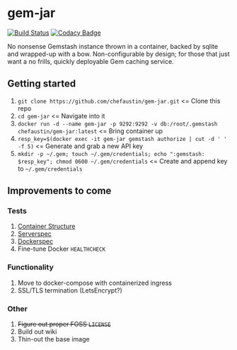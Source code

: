 # gem-jar

[![Build Status](https://travis-ci.org/ChefAustin/gem-jar.svg?branch=master)](https://travis-ci.org/ChefAustin/gem-jar)
[![Codacy Badge](https://api.codacy.com/project/badge/Grade/e8e21cfd9b4a4c66b43eee27ef581513)](https://www.codacy.com/app/ChefAustin/gem-jar?utm_source=github.com&amp;utm_medium=referral&amp;utm_content=ChefAustin/gem-jar&amp;utm_campaign=Badge_Grade)

No nonsense Gemstash instance thrown in a container, backed by sqlite and wrapped-up with a bow. Non-configurable by design; for those that just want a no frills, quickly deployable Gem caching service.

## Getting started
1.  `git clone https://github.com/chefaustin/gem-jar.git` <= Clone this repo
2.  `cd gem-jar` <= Navigate into it
3.  `docker run -d --name gem-jar -p 9292:9292 -v db:/root/.gemstash chefaustin/gem-jar:latest` <= Bring container up
4.  `resp_key=$(docker exec -it gem-jar gemstash authorize | cut -d ' ' -f 5)` <= Generate and grab a new API key
5.  `mkdir -p ~/.gem; touch ~/.gem/credentials; echo ":gemstash: $resp_key"; chmod 0600 ~/.gem/credentials` <= Create and append key to `~/.gem/credentials`

## Improvements to come
### Tests
1.  [Container Structure](https://github.com/GoogleContainerTools/container-structure-test)
2.  [Serverspec](https://github.com/mizzy/serverspec)
3.  [Dockerspec](https://github.com/zuazo/dockerspec)
4.  Fine-tune Docker `HEALTHCHECK`

### Functionality
1.  Move to docker-compose with containerized ingress
2.  SSL/TLS termination (LetsEncrypt?)

### Other
1.  ~~Figure out proper FOSS `LICENSE`~~
2.  Build out wiki
3.  Thin-out the base image
